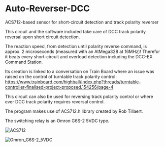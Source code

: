 # Auto-Reverser-DCC
ACS712-based sensor for short-circuit detection and track polarity reverser

This circuit and the software included take care of DCC track polarity reversal upon short circuit detection.

The reaction speed, from detection until polarity reverse command, is approx. 2 microseconds (measured with an AtMega328 at 16MHz)! Therefor it beats every short-circuit and overload detection including the DCC-EX Command Station.

Its creation is linked to a conversation on Train Board where an issue was raised on the control of turntable track polarity control:
https://www.trainboard.com/highball/index.php?threads/turntable-controller-finalised-project-proposed.154256/page-4

This circuit can also be used for reversing track polarity control or where ever DCC track polarity requires reversal control.

The program makes use of ACS712.h library created by Rob Tillaert.

The switching relay is an Omron G6S-2 5VDC type.

![ACS712](https://github.com/Erik84750/Auto-Reverser-DCC/assets/20128852/e95ff3a0-db89-4341-a467-8d4ad5d98f4b)


![Omron_G6S-2_5VDC](https://github.com/Erik84750/Auto-Reverser-DCC/assets/20128852/4e6ae6d1-0a37-4376-94b5-8236774471b1)
